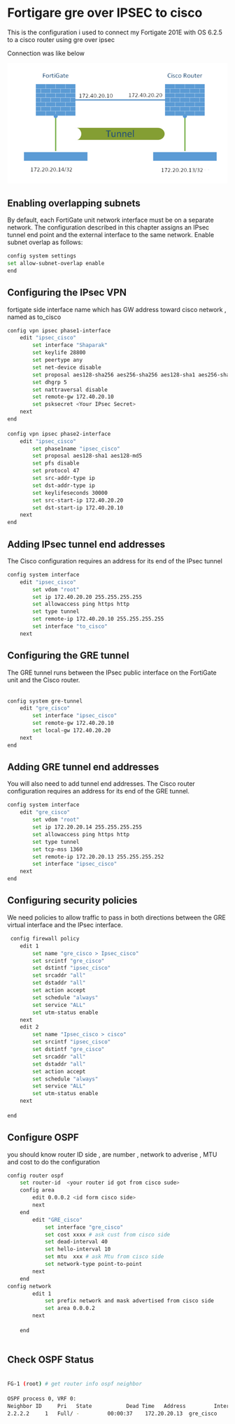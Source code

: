 # Fortigare gre over IPSEC to cisco 

This is the configuration i used to connect my Fortigate 201E with OS 6.2.5 to a cisco router using gre over ipsec

Connection was like below

![Toplogy](https://github.com/Amiri83/fortigate/blob/main/firewall.png)


## Enabling overlapping subnets

By default, each FortiGate unit network interface must be on a separate network. The configuration described in this chapter assigns an IPsec tunnel end point and the external interface to the same network. Enable subnet overlap as follows:

```sh
config system settings
set allow-subnet-overlap enable
end
```

## Configuring the IPsec VPN

fortigate side interface name which has GW address toward cisco network , named as to_cisco

```sh
config vpn ipsec phase1-interface
    edit "ipsec_cisco"
        set interface "Shaparak"
        set keylife 28800
        set peertype any
        set net-device disable
        set proposal aes128-sha256 aes256-sha256 aes128-sha1 aes256-sha1
        set dhgrp 5
        set nattraversal disable
        set remote-gw 172.40.20.10
        set psksecret <Your IPsec Secret>
    next
end

config vpn ipsec phase2-interface
    edit "ipsec_cisco"
        set phase1name "ipsec_cisco"
        set proposal aes128-sha1 aes128-md5
        set pfs disable
        set protocol 47
        set src-addr-type ip
        set dst-addr-type ip
        set keylifeseconds 30000
        set src-start-ip 172.40.20.20
        set dst-start-ip 172.40.20.10
    next
end


```

## Adding IPsec tunnel end addresses

The Cisco configuration requires an address for its end of the IPsec tunnel

```sh
config system interface
    edit "ipsec_cisco"
        set vdom "root"
        set ip 172.40.20.20 255.255.255.255
        set allowaccess ping https http
        set type tunnel
        set remote-ip 172.40.20.10 255.255.255.255
        set interface "to_cisco"
    next

```

## Configuring the GRE tunnel

The GRE tunnel runs between the IPsec public interface on the FortiGate unit and the Cisco router. 

```sh

config system gre-tunnel
    edit "gre_cisco"
        set interface "ipsec_cisco"
        set remote-gw 172.40.20.10
        set local-gw 172.40.20.20
    next
end
```
## Adding GRE tunnel end addresses

You will also need to add tunnel end addresses. The Cisco router configuration requires an address for its end of the GRE tunnel.

```sh
config system interface
    edit "gre_cisco"
        set vdom "root"
        set ip 172.20.20.14 255.255.255.255
        set allowaccess ping https http
        set type tunnel
        set tcp-mss 1360
        set remote-ip 172.20.20.13 255.255.255.252
        set interface "ipsec_cisco"
    next
end
```

## Configuring security policies

We need policies to allow traffic to pass in both directions between the GRE virtual interface and the IPsec interface.


```sh
 config firewall policy
    edit 1
        set name "gre_cisco > Ipsec_cisco"
        set srcintf "gre_cisco"
        set dstintf "ipsec_cisco"
        set srcaddr "all"
        set dstaddr "all"
        set action accept
        set schedule "always"
        set service "ALL"
        set utm-status enable
    next
    edit 2
        set name "Ipsec_cisco > cisco"
        set srcintf "ipsec_cisco"
        set dstintf "gre_cisco"
        set srcaddr "all"
        set dstaddr "all"
        set action accept
        set schedule "always"
        set service "ALL"
        set utm-status enable
    next

end

```

## Configure OSPF

you should know router ID side , are number , network to adverise , MTU and cost to do the configuration

```sh
config router ospf
    set router-id  <your router id got from cisco sude>
	config area
        edit 0.0.0.2 <id form cisco side>
        next
    end
        edit "GRE_cisco"
            set interface "gre_cisco"
            set cost xxxx # ask cust from cisco side
            set dead-interval 40
            set hello-interval 10
            set mtu  xxx # ask Mtu from cisco side
            set network-type point-to-point
        next
    end
config network
        edit 1
            set prefix network and mask advertised from cisco side
            set area 0.0.0.2
        next

    end 
	
```


## Check OSPF Status

```sh

FG-1 (root) # get router info ospf neighbor 

OSPF process 0, VRF 0:
Neighbor ID     Pri   State           Dead Time   Address         Interface
2.2.2.2     1   Full/ -         00:00:37    172.20.20.13  gre_cisco

 	
	

```


